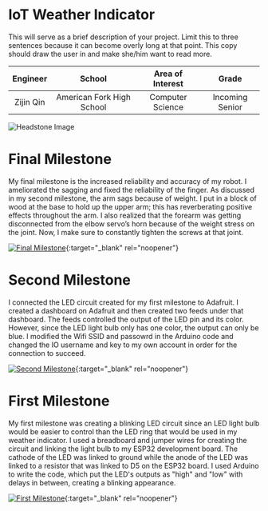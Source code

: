 ﻿# IoT Weather Indicator
This will serve as a brief description of your project. Limit this to three sentences because it can become overly long at that point. This copy should draw the user in and make she/him want to read more.

| **Engineer** | **School** | **Area of Interest** | **Grade** |
|:--:|:--:|:--:|:--:|
| Zijin Qin | American Fork High School | Computer Science | Incoming Senior

![Headstone Image](https://bluestampengineering.com/wp-content/uploads/2016/05/improve.jpg)
  
# Final Milestone
My final milestone is the increased reliability and accuracy of my robot. I ameliorated the sagging and fixed the reliability of the finger. As discussed in my second milestone, the arm sags because of weight. I put in a block of wood at the base to hold up the upper arm; this has reverberating positive effects throughout the arm. I also realized that the forearm was getting disconnected from the elbow servo’s horn because of the weight stress on the joint. Now, I make sure to constantly tighten the screws at that joint. 

[![Final Milestone](https://res.cloudinary.com/marcomontalbano/image/upload/v1612573869/video_to_markdown/images/youtube--F7M7imOVGug-c05b58ac6eb4c4700831b2b3070cd403.jpg )](https://www.youtube.com/watch?v=F7M7imOVGug&feature=emb_logo "Final Milestone"){:target="_blank" rel="noopener"}

# Second Milestone
I connected the LED circuit created for my first milestone to Adafruit. I created a dashboard on Adafruit and then created two feeds under that dashboard. The feeds controlled the output of the LED pin and its color. However, since the LED light bulb only has one color, the output can only be blue. I modified the Wifi SSID and passowrd in the Arduino code and changed the IO username and key to my own account in order for the connection to succeed. 

[![Second Milestone](https://i.imgur.com/teYTR6U.png)](https://www.youtube.com/watch?v=XbeRFjYvVtw){:target="_blank" rel="noopener"}

# First Milestone
My first milestone was creating a blinking LED circuit since an LED light bulb would be easier to control than the LED ring that would be used in my weather indicator. I used a breadboard and jumper wires for creating the circuit and linking the light bulb to my ESP32 development board. The cathode of the LED was linked to ground while the anode of the LED was linked to a resistor that was linked to D5 on the ESP32 board. I used Arduino to write the code, which put the LED's outputs as "high" and "low" with delays in between, creating a blinking appearance. 

[![First Milestone](https://i.imgur.com/m7CrPYl.jpg)](https://www.youtube.com/watch?v=l1HJ_1RsJoE&t=3s "First Milestone"){:target="_blank" rel="noopener"}
